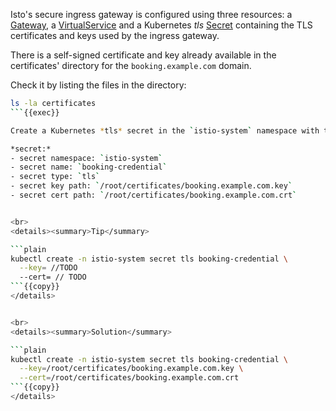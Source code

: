 Isto's secure ingress gateway is configured using three resources:
a [Gateway](https://istio.io/latest/docs/reference/config/networking/gateway/#Gateway),
a [VirtualService](https://istio.io/latest/docs/reference/config/networking/virtual-service/)
and a Kubernetes *tls* [Secret](https://kubernetes.io/docs/concepts/configuration/secret/#tls-secrets) 
containing the TLS certificates and keys used by the ingress gateway. 

There is a self-signed certificate and key already available in the certificates' 
directory for the `booking.example.com` domain. 

Check it by listing the files in the directory: 
```bash
ls -la certificates
```{{exec}}

Create a Kubernetes *tls* secret in the `istio-system` namespace with the following properties:

*secret:*
- secret namespace: `istio-system`
- secret name: `booking-credential`
- secret type: `tls`
- secret key path: `/root/certificates/booking.example.com.key`
- secret cert path: `/root/certificates/booking.example.com.crt`


<br>
<details><summary>Tip</summary>

```plain
kubectl create -n istio-system secret tls booking-credential \
  --key= //TODO
  --cert= // TODO
```{{copy}}
</details>


<br>
<details><summary>Solution</summary>

```plain
kubectl create -n istio-system secret tls booking-credential \
  --key=/root/certificates/booking.example.com.key \
  --cert=/root/certificates/booking.example.com.crt
```{{copy}}
</details>